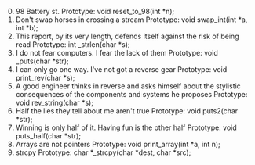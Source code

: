 0. 98 Battery st.
Prototype: void reset_to_98(int *n);
1. Don't swap horses in crossing a stream
Prototype: void swap_int(int *a, int *b);
2. This report, by its very length, defends itself against the risk of being read
Prototype: int _strlen(char *s);
3. I do not fear computers. I fear the lack of them
Prototype: void _puts(char *str);
4. I can only go one way. I've not got a reverse gear
Prototype: void print_rev(char *s);
5. A good engineer thinks in reverse and asks himself about the stylistic consequences of the components and systems he proposes
Prototype: void rev_string(char *s);
6. Half the lies they tell about me aren't true
Prototype: void puts2(char *str);
7. Winning is only half of it. Having fun is the other half
Prototype: void puts_half(char *str);
8. Arrays are not pointers
Prototype: void print_array(int *a, int n);
9. strcpy
Prototype: char *_strcpy(char *dest, char *src);
